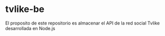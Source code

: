 # tvlike-be
El proposito de este repositorio es almacenar el API de la red social Tvlike desarrollada en Node.js
